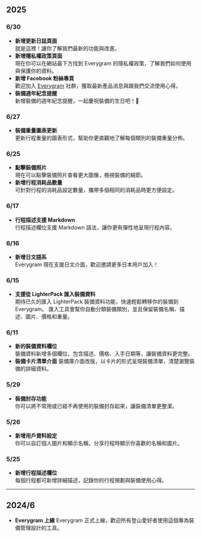 ## 2025

### 6/30

-   **新增更新日誌頁面**  
    就是這裡！讓你了解我們最新的功能與改進。
-   **新增隱私權政策頁面**  
    現在你可以在網站最下方找到 Everygram 的隱私權政策，了解我們如何使用與保護你的資料。
-   **新增 Facebook 粉絲專頁**  
    歡迎加入 [Everygram](https://www.facebook.com/everygram) 社群，獲取最新產品消息與跟我們交流使用心得。
-   **裝備週年紀念提醒**  
    新增裝備的週年紀念提醒，一起慶祝裝備的生日吧！🎂

### 6/27

-   **裝備重量圖表更新**  
    更新行程重量的圖表形式，幫助你更直觀地了解每個類別的裝備重量分佈。

### 6/25

-   **點擊裝備照片**  
    現在可以點擊裝備照片查看更大圖像，檢視裝備的細節。
-   **新增行程消耗品數量**  
    可針對行程的消耗品設定數量，攜帶多個相同的消耗品時更方便設定。

### 6/17

-   **行程描述支援 Markdown**  
    行程描述欄位支援 Markdown 語法，讓你更有彈性地呈現行程內容。

### 6/16

-   **新增日文語系**  
    Everygram 現在支援日文介面，歡迎邀請更多日本用戶加入！

### 6/15

-   **支援從 LighterPack 匯入裝備資料**  
    期待已久的匯入 LighterPack 裝備資料功能，快速輕鬆轉移你的裝備到 Everygram。
    匯入工具會幫你自動分類裝備類別，並且保留裝備名稱、描述、圖片、價格和重量。

### 6/11

-   **新的裝備資料欄位**  
    裝備資料新增多個欄位，包含描述、價格、入手日期等，讓裝備資料更完整。
-   **裝備卡片清單介面**
    裝備庫介面改版，以卡片的形式呈現裝備清單，清楚瀏覽裝備的詳細資料。

### 5/29

-   **裝備封存功能**  
    你可以將不常用或已經不再使用的裝備封存起來，讓裝備清單更整潔。

### 5/26

-   **新增用戶資料設定**  
    你可以自訂個人圖片和顯示名稱，分享行程時顯示你喜歡的名稱和圖片。

### 5/25

-   **新增行程描述欄位**  
    每個行程都可新增詳細描述，記錄你的行程規劃與裝備使用心得。

---

## 2024/6

-   **Everygram 上線**
    Everygram 正式上線，歡迎所有登山愛好者使用這個專為裝備管理設計的工具。
